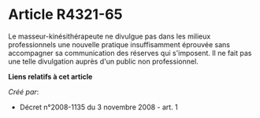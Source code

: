 # Article R4321-65

Le masseur-kinésithérapeute ne divulgue pas dans les milieux professionnels une nouvelle pratique insuffisamment éprouvée
sans accompagner sa communication des réserves qui s'imposent. Il ne fait pas une telle divulgation auprès d'un public non
professionnel.

**Liens relatifs à cet article**

_Créé par_:

  - Décret n°2008-1135 du 3 novembre 2008 - art. 1
